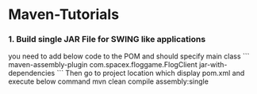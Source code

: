 # Maven-Tutorials


<h3>1. Build single JAR File for SWING like applications</h3>
you need to add below code to the POM and should specify main class
```
<build>
        <plugins>
            <plugin>
                <artifactId>maven-assembly-plugin</artifactId>
                <configuration>
                    <archive>
                        <manifest>
                            <mainClass>com.spacex.floggame.FlogClient</mainClass>
                        </manifest>
                    </archive>
                    <descriptorRefs>
                        <descriptorRef>jar-with-dependencies</descriptorRef>
                    </descriptorRefs>
                </configuration>
            </plugin>
        </plugins>
</build>
```
    Then go to project location which display pom.xml and execute below command
    mvn clean compile assembly:single
